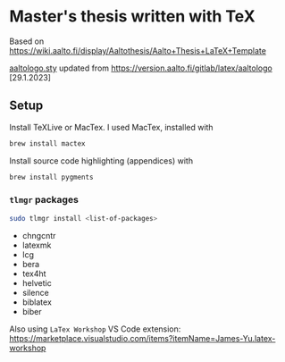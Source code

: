 # Master's thesis written with TeX

Based on <https://wiki.aalto.fi/display/Aaltothesis/Aalto+Thesis+LaTeX+Template>

[aaltologo.sty](https://github.com/Arskah/dippa/blob/main/aaltologo.sty) updated from <https://version.aalto.fi/gitlab/latex/aaltologo> [29.1.2023]

## Setup

Install TeXLive or MacTex. I used MacTex, installed with

```sh
brew install mactex
```

Install source code highlighting (appendices) with

```sh
brew install pygments
```

### `tlmgr` packages

```sh
sudo tlmgr install <list-of-packages>
```

- chngcntr
- latexmk
- lcg
- bera
- tex4ht
- helvetic
- silence
- biblatex
- biber

Also using `LaTex Workshop` VS Code extension: <https://marketplace.visualstudio.com/items?itemName=James-Yu.latex-workshop>

